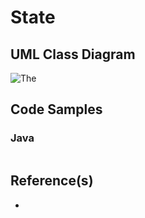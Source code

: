 # State

## UML Class Diagram

![](http://www.plantuml.com/plantuml/proxy?src=https://raw.githubusercontent.com/dig2root/DesignPatternsCheatSheets/main/PlantUML/.puml? "The ")

## Code Samples

### Java

```Java
```

## Reference(s)

- []()